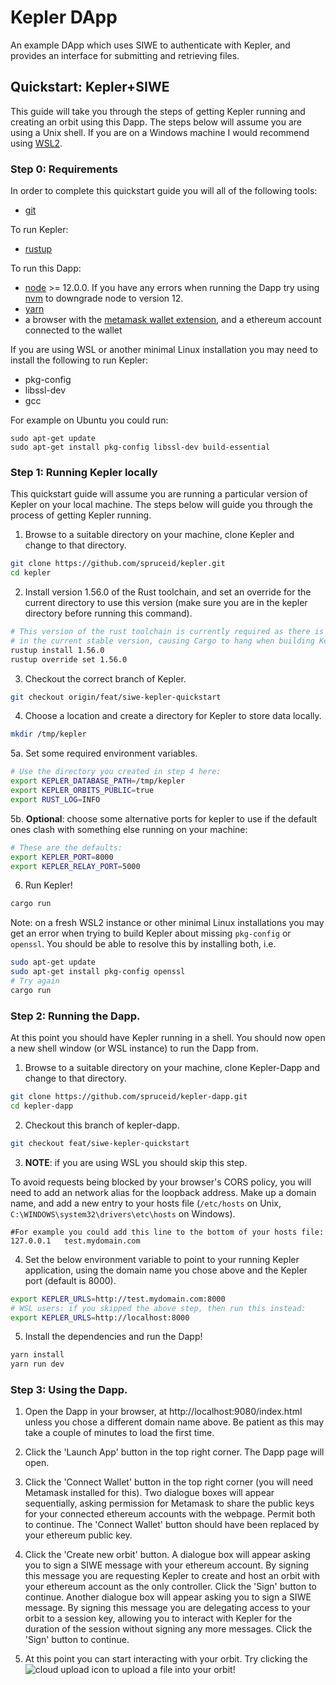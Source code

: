 # Kepler DApp

An example DApp which uses SIWE to authenticate with Kepler, and provides an interface for submitting and retrieving files.

## Quickstart: Kepler+SIWE

This guide will take you through the steps of getting Kepler running and creating an orbit using this Dapp. The steps below will assume you are using a Unix shell. If you are on a Windows machine I would recommend using [WSL2](https://docs.microsoft.com/en-us/windows/wsl/about).

### Step 0: Requirements

In order to complete this quickstart guide you will all of the following tools:
- [git](https://git-scm.com)

To run Kepler:
- [rustup](https://www.rust-lang.org/tools/install)

To run this Dapp:
- [node](https://nodejs.dev) >= 12.0.0. If you have any errors when running the Dapp try using [nvm](https://github.com/nvm-sh/nvm#installing-and-updating) to downgrade node to version 12.
- [yarn](https://yarnpkg.com)
- a browser with the [metamask wallet extension](https://metamask.io), and a ethereum account connected to the wallet

If you are using WSL or another minimal Linux installation you may need to install the following to run Kepler:
- pkg-config
- libssl-dev
- gcc

For example on Ubuntu you could run:
```
sudo apt-get update
sudo apt-get install pkg-config libssl-dev build-essential
```

### Step 1: Running Kepler locally

This quickstart guide will assume you are running a particular version of Kepler on your local machine. The steps below will guide you through the process of getting Kepler running.

1. Browse to a suitable directory on your machine, clone Kepler and change to that directory.
```bash
git clone https://github.com/spruceid/kepler.git
cd kepler
```

2. Install version 1.56.0 of the Rust toolchain, and set an override for the current directory to use this version (make sure you are in the kepler directory before running this command). 
```bash
# This version of the rust toolchain is currently required as there is a bug
# in the current stable version, causing Cargo to hang when building Kepler.
rustup install 1.56.0
rustup override set 1.56.0
```

3. Checkout the correct branch of Kepler.
```bash
git checkout origin/feat/siwe-kepler-quickstart
```

4. Choose a location and create a directory for Kepler to store data locally.
```bash
mkdir /tmp/kepler
```

5a. Set some required environment variables.
```bash
# Use the directory you created in step 4 here:
export KEPLER_DATABASE_PATH=/tmp/kepler
export KEPLER_ORBITS_PUBLIC=true
export RUST_LOG=INFO
```

5b. __Optional__: choose some alternative ports for kepler to use if the default ones clash with something else running on your machine:
```bash
# These are the defaults:
export KEPLER_PORT=8000
export KEPLER_RELAY_PORT=5000
```

6. Run Kepler!
```bash
cargo run
```
Note: on a fresh WSL2 instance or other minimal Linux installations you may get an error when trying to build Kepler about missing `pkg-config` or `openssl`. You should be able to resolve this by installing both, i.e.
```bash
sudo apt-get update
sudo apt-get install pkg-config openssl
# Try again
cargo run
```


### Step 2: Running the Dapp.
At this point you should have Kepler running in a shell. You should now open a new shell window (or WSL instance) to run the Dapp from.


1. Browse to a suitable directory on your machine, clone Kepler-Dapp and change to that directory.
```bash
git clone https://github.com/spruceid/kepler-dapp.git
cd kepler-dapp
```

2. Checkout this branch of kepler-dapp.
```bash
git checkout feat/siwe-kepler-quickstart
```

3. __NOTE__: if you are using WSL you should skip this step.

To avoid requests being blocked by your browser's CORS policy, you will need to add an network alias for the loopback address. Make up a domain name, and add a new entry to your hosts file (`/etc/hosts` on Unix, `C:\WINDOWS\system32\drivers\etc\hosts` on Windows).
```
#For example you could add this line to the bottom of your hosts file:
127.0.0.1	test.mydomain.com
```

4. Set the below environment variable to point to your running Kepler application, using the domain name you chose above and the Kepler port (default is 8000).
```bash
export KEPLER_URLS=http://test.mydomain.com:8000
# WSL users: if you skipped the above step, then run this instead:
export KEPLER_URLS=http://localhost:8000
```

5. Install the dependencies and run the Dapp!
```bash
yarn install
yarn run dev
```


### Step 3: Using the Dapp.

1. Open the Dapp in your browser, at http://localhost:9080/index.html unless you chose a different domain name above. Be patient as this may take a couple of minutes to load the first time.

2. Click the 'Launch App' button in the top right corner. The Dapp page will open.

3. Click the 'Connect Wallet' button in the top right corner (you will need Metamask installed for this). Two dialogue boxes will appear sequentially, asking permission for Metamask to share the public keys for your connected ethereum accounts with the webpage. Permit both to continue. The 'Connect Wallet' button should have been replaced by your ethereum public key.

4. Click the 'Create new orbit' button. A dialogue box will appear asking you to sign a SIWE message with your ethereum account. By signing this message you are requesting Kepler to create and host an orbit with your ethereum account as the only controller. Click the 'Sign' button to continue. Another dialogue box will appear asking you to sign a SIWE message. By signing this message you are delegating access to your orbit to a session key, allowing you to interact with Kepler for the duration of the session without signing any more messages. Click the 'Sign' button to continue.

5. At this point you can start interacting with your orbit. Try clicking the ![cloud upload icon](https://upload.wikimedia.org/wikipedia/commons/2/27/Noun_Project_cloud_upload_icon_411593_cc.svg "cloud upload icon") to upload a file into your orbit!
